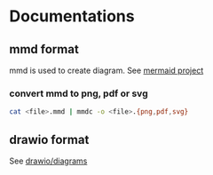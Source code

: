 # Documentations

## mmd format

mmd is used to create diagram. See [mermaid project](https://github.com/mermaid-js/mermaid)

### convert mmd to png, pdf or svg

```bash
cat <file>.mmd | mmdc -o <file>.{png,pdf,svg}
```

## drawio format

See [drawio/diagrams](https://app.diagrams.net/)

